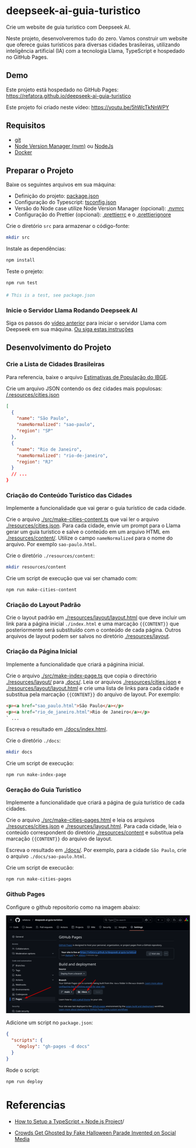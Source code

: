 # deepseek-ai-guia-turistico
Crie um website de guia turístico com Deepseek AI.

Neste projeto, desenvolveremos tudo do zero. Vamos construir um website que oferece guias turísticos para diversas cidades brasileiras, utilizando inteligência artificial (IA) com a tecnologia Llama, TypeScript e hospedado no GitHub Pages.

## Demo

Este projeto está hospedado no GitHub Pages: https://refatora.github.io/deepseek-ai-guia-turistico

Este projeto foi criado neste vídeo: https://youtu.be/5hWcTkNnWPY

## Requisitos

* [git](https://git-scm.com/book/en/v2/Getting-Started-Installing-Git)
* [Node Version Manager (nvm)](https://github.com/nvm-sh/nvm?tab=readme-ov-file#installing-and-updating) ou [NodeJs](https://nodejs.org/en/download)
* [Docker](https://docs.docker.com/engine/install/)

## Preparar o Projeto

Baixe os seguintes arquivos em sua máquina:

* Definição do projeto: [package.json](./package.json) 
* Configuração do Typescript: [tsconfig.json](tsconfig.json)
* Versão do Node case utilize Node Version Manager (opcional): [.nvmrc](/.nvmrc) 
* Configuração do Prettier (opcional): [.prettierrc](.prettierrc) e o [.prettierignore](.prettierignore)

Crie o diretório `src` para armazenar o código-fonte:

```sh
mkdir src
```

Instale as dependências:

```sh
npm install
```

Teste o prejeto:

```sh
npm run test

# This is a test, see package.json
```

### Inicie o Servidor Llama Rodando Deepseek AI

Siga os passos do [vídeo anterior](https://youtu.be/MC5FCJ9DWvw) para iniciar o servidor Llama com Deepseek em sua máquina. [Ou siga estas instruções](https://github.com/refatora/deepseek-docker)

## Desenvolvimento do Projeto

### Crie a Lista de Cidades Brasileiras

Para referencia, baixe o arquivo [Estimativas de População do IBGE](https://ftp.ibge.gov.br/Estimativas_de_Populacao/Estimativas_2021/).

Crie um arquivo JSON contendo os dez cidades mais populosas:
[/.resources/cities.json](./resources/cities.json)
```json
[
  {
    "name": "São Paulo",
    "nameNormalized": "sao-paulo",
    "region": "SP"
  },
  {
    "name": "Rio de Janeiro",
    "nameNormalized": "rio-de-janeiro",
    "region": "RJ"
  }
  // ...
}
```

### Criação do Conteúdo Turístico das Cidades

Implemente a funcionalidade que vai gerar o guia turístico de cada cidade.

Crie o arquivo [./src/make-cities-content.ts](./src/make-cities-content.ts) que vai ler o arquivo [./resources/cities.json](./resources/cities.json). Para cada cidade, envie um prompt para o Llama gerar um guia turístico e salve o conteúdo em um arquivo HTML em [./resources/content/](./resources/content/). Utilize o campo `nameNormalized` para o nome do arquivo. Por exemplo `sao-paulo.html`.

Crie o diretório `./resources/content`:

```sh
mkdir resources/content
```

Crie um script de execução que vai ser chamado com:

```sh
npm run make-cities-content
```

### Criação do Layout Padrão

Crie o layout padrão em [./resources/layout/layout.html](./resources/layout/layout.html) que deve incluir um link para a página inicial `./index.html` e uma marcação `{{CONTENT}}` que posteriormente será substituído com o conteúdo de cada página. Outros arquivos de layout podem ser salvos no diretório [./resources/layout](./resources/layout/).

### Criação da Página Inicial

Implemente a funcionalidade que criará a páginina inicial.

Crie o arquivo [./src/make-index-page.ts](./src/make-index-page.ts) que copia o directório [./resources/layout/](./resources/layout/) para [.docs/](./docs/). Leia or arquivos [./resources/cities.json](./resources/cities.json) e [./resources/layout/layout.html](./resources/layout/layout.html) e crie uma lista de links para cada cidade e substitua pela marcação `{{CONTENT}}` do arquivo de layout. Por exemplo:

```html
<p><a href="sao_paulo.html">São Paulo</a></p>
<p><a href="rio_de_janeiro.html">Rio de Janeiro</a></p>
` ...
```

Escreva o resultado em [./docs/index.html](./docs/index.html).

Crie o diretório `./docs`:

```sh
mkdir docs
```

Crie um script de execução:

```sh
npm run make-index-page
```

### Geração do Guia Turístico

Implemente a funcionalidade que criará a página de guia turístico de cada cidades.

Crie o arquivo [./src/make-cities-pages.html](./src/make-cities-pages.ts) e leia os arquivos
[./resources/cities.json](./resources/cities.json) e [./resources/layout.html](./resources/layout.html).
Para cada cidade, leia o conteúdo correspondent do diretório [./resources/content](./resources/content/) e
substitua pela marcação `{{CONTENT}}` do arquivo de layout.

Escreva o resultado em [./docs/](./docs/).
Por exemplo, para a cidade `São Paulo`, crie o arquivo `./docs/sao-paulo.html`.

Crie um script de execucão:

```sh
npm run make-cities-pages
```

### Github Pages

Configure o github repositorio como na imagem abaixo:

![Github Settings > Page](./resources/github-pages-config.png)

Adicione um script no `package.json`:
```json
{
  "scripts": {
    "deploy": "gh-pages -d docs"
  }
}
```

Rode o script:
```sh
npm run deploy
```

# Referencias

- [How to Setup a TypeScript + Node.js Project](https://khalilstemmler.com/blogs/typescript/node-starter-project/)/

- [Crowds Get Ghosted by Fake Halloween Parade Invented on Social Media](https://www.pcmag.com/news/crowds-get-ghosted-by-fake-halloween-parade-invented-on-social-media)